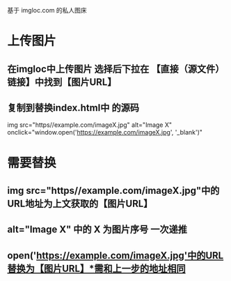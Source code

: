 基于 imgloc.com 的私人图床
# 上传图片
## 在imgloc中上传图片 选择后下拉在 【直接（源文件）链接】中找到【图片URL】
## 复制到替换index.html中   <!-- 中部内容 --> 的源码
  img src="https//example.com/imageX.jpg" alt="Image X" onclick="window.open('https://example.com/imageX.jpg', '_blank')"
# 需要替换
## img src="https//example.com/imageX.jpg"中的URL地址为上文获取的【图片URL】
## alt="Image X" 中的 X 为图片序号 一次递推
## open('https://example.com/imageX.jpg'中的URL替换为【图片URL】*需和上一步的地址相同
